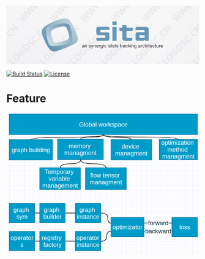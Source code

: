 <div align=center>
<img src="sita.png"/>
</div>


[![Build Status](https://travis-ci.org/BVLC/caffe.svg?branch=master)](https://travis-ci.org/BVLC/caffe)
[![License](https://img.shields.io/badge/license-BSD-blue.svg)](LICENSE)


# Feature

<div align=center>
<img src="framework.png"/>
</div>